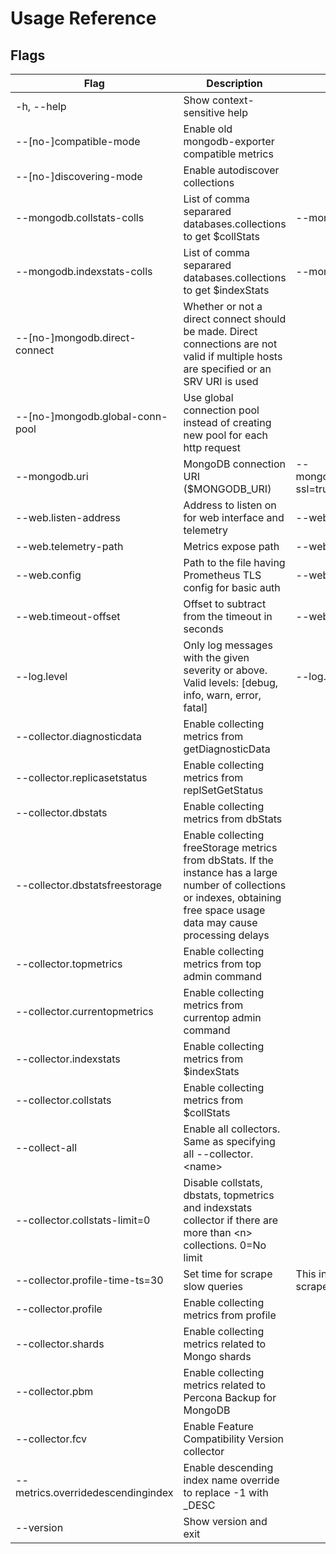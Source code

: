 # Usage Reference

## Flags
| Flag                              | Description                                                                                                                                                                   | Example                                                                |
|-----------------------------------|-------------------------------------------------------------------------------------------------------------------------------------------------------------------------------|------------------------------------------------------------------------|
| -h, \-\-help                      | Show context-sensitive help                                                                                                                                                   |                                                                        |
| --[no-]compatible-mode            | Enable old mongodb-exporter compatible metrics                                                                                                                                |                                                                        |
| --[no-]discovering-mode           | Enable autodiscover collections                                                                                                                                               |                                                                        |
| --mongodb.collstats-colls         | List of comma separared databases.collections to get $collStats                                                                                                               | --mongodb.collstats-colls=db1,db2.col2                                 |
| --mongodb.indexstats-colls        | List of comma separared databases.collections to get $indexStats                                                                                                              | --mongodb.indexstats-colls=db1.col1,db2.col2                           |
| --[no-]mongodb.direct-connect     | Whether or not a direct connect should be made. Direct connections are not valid if multiple hosts are specified or an SRV URI is used                                        |                                                                        |
| --[no-]mongodb.global-conn-pool   | Use global connection pool instead of creating new pool for each http request                                                                                                 |                                                                        |
| --mongodb.uri                     | MongoDB connection URI ($MONGODB_URI)                                                                                                                                         | --mongodb.uri=mongodb://user:pass@127.0.0.1:27017/admin?ssl=true       |
| --web.listen-address              | Address to listen on for web interface and telemetry                                                                                                                          | --web.listen-address=":9216"                                           |
| --web.telemetry-path              | Metrics expose path                                                                                                                                                           | --web.telemetry-path="/metrics"                                        |
| --web.config                      | Path to the file having Prometheus TLS config for basic auth                                                                                                                  | --web.config=STRING                                                    |
| --web.timeout-offset              | Offset to subtract from the timeout in seconds                                                                                                                                | --web.timeout-offset=1                                                 |
| --log.level                       | Only log messages with the given severity or above. Valid levels: [debug, info, warn, error, fatal]                                                                           | --log.level="error"                                                    |
| --collector.diagnosticdata        | Enable collecting metrics from getDiagnosticData                                                                                                                              |
| --collector.replicasetstatus      | Enable collecting metrics from replSetGetStatus                                                                                                                               |
| --collector.dbstats               | Enable collecting metrics from dbStats                                                                                                                                        |                                                                        |
| --collector.dbstatsfreestorage    | Enable collecting freeStorage metrics from dbStats. If the instance has a large number of collections or indexes, obtaining free space usage data may cause processing delays |                                                                        |
| --collector.topmetrics            | Enable collecting metrics from top admin command                                                                                                                              |
| --collector.currentopmetrics      | Enable collecting metrics from currentop admin command                                                                                                                        |
| --collector.indexstats            | Enable collecting metrics from $indexStats                                                                                                                                    |
| --collector.collstats             | Enable collecting metrics from $collStats                                                                                                                                     |
| --collect-all                     | Enable all collectors. Same as specifying all --collector.\<name\>                                                                                                            |
| --collector.collstats-limit=0     | Disable collstats, dbstats, topmetrics and indexstats collector if there are more than \<n\> collections. 0=No limit                                                          |
| --collector.profile-time-ts=30    | Set time for scrape slow queries                                                                                                                                              | This interval must be synchronized with the Prometheus scrape interval |
| --collector.profile               | Enable collecting metrics from profile                                                                                                                                        |
| --collector.shards                | Enable collecting metrics related to Mongo shards                                                                                                                             |
| --collector.pbm                   | Enable collecting metrics related to Percona Backup for MongoDB                                                                                                               |
| --collector.fcv                   | Enable Feature Compatibility Version collector                                                                                                                                |
| --metrics.overridedescendingindex | Enable descending index name override to replace -1 with _DESC                                                                                                                |
| --version                         | Show version and exit                                                                                                                                                         |
